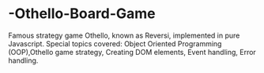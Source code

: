 # -Othello-Board-Game
Famous strategy game Othello, known as Reversi, implemented in pure Javascript.
Special topics covered: Object Oriented Programming (OOP),Othello game strategy, Creating DOM elements, Event handling, Error handling.
